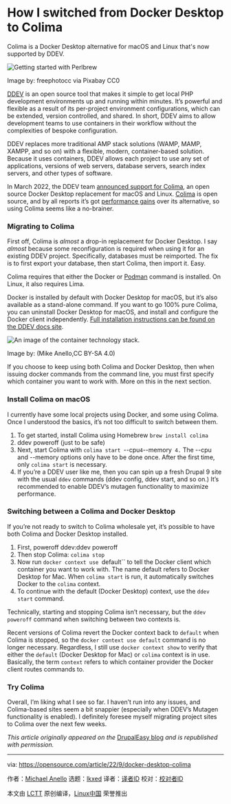 [#]: subject: "How I switched from Docker Desktop to Colima"
[#]: via: "https://opensource.com/article/22/9/docker-desktop-colima"
[#]: author: "Michael Anello https://opensource.com/users/ultimike"
[#]: collector: "lkxed"
[#]: translator: "geekpi"
[#]: reviewer: " "
[#]: publisher: " "
[#]: url: " "

How I switched from Docker Desktop to Colima
======
Colima is a Docker Desktop alternative for macOS and Linux that's now supported by DDEV.

![Getting started with Perlbrew][1]

Image by: freephotocc via Pixabay CC0

[DDEV][2] is an open source tool that makes it simple to get local PHP development environments up and running within minutes. It’s powerful and flexible as a result of its per-project environment configurations, which can be extended, version controlled, and shared. In short, DDEV aims to allow development teams to use containers in their workflow without the complexities of bespoke configuration.

DDEV replaces more traditional AMP stack solutions (WAMP, MAMP, XAMPP, and so on) with a flexible, modern, container-based solution. Because it uses containers, DDEV allows each project to use any set of applications, versions of web servers, database servers, search index servers, and other types of software.

In March 2022, the DDEV team [announced support for C][3][olima][4], an open source Docker Desktop replacement for macOS and Linux. [Colima][5] is open source, and by all reports it’s got [performance gains][6] over its alternative, so using Colima seems like a no-brainer.

### Migrating to Colima

First off, Colima is *almost* a drop-in replacement for Docker Desktop. I say *almost* because some reconfiguration is required when using it for an existing DDEV project. Specifically, databases must be reimported. The fix is to first export your database, then start Colima, then import it. Easy.

Colima requires that either the Docker or [Podman][7] command is installed. On Linux, it also requires Lima.

Docker is installed by default with Docker Desktop for macOS, but it’s also available as a stand-alone command. If you want to go 100% pure Colima, you can uninstall Docker Desktop for macOS, and install and configure the Docker client independently. [Full installation instructions can be found on the DDEV docs site][8].

![An image of the container technology stack.][9]

Image by: (Mike Anello,CC BY-SA 4.0)

If you choose to keep using both Colima and Docker Desktop, then when issuing docker commands from the command line, you must first specify which container you want to work with. More on this in the next section.

### Install Colima on macOS

I currently have some local projects using Docker, and some using Colima. Once I understood the basics, it’s not too difficult to switch between them.

1. To get started, install Colima using Homebrew `brew install colima`
2. ddev poweroff (just to be safe)
3. Next, start Colima with `colima start `--cpu` 4 `--memory` 4.` The --cpu and --memory options only have to be done once. After the first time, only `colima start` is necessary.
4. If you’re a DDEV user like me, then you can spin up a fresh Drupal 9 site with the usual `ddev` commands (ddev config, ddev start, and so on.) It’s recommended to enable DDEV’s mutagen functionality to maximize performance.

### Switching between a Colima and Docker Desktop

If you’re not ready to switch to Colima wholesale yet, it’s possible to have both Colima and Docker Desktop installed.

1. First, poweroff ddev:ddev poweroff
2. Then stop Colima: `colima stop`
3. Now run `docker context use `default`` to tell the Docker client which container you want to work with. The name default refers to Docker Desktop for Mac. When `colima start` is run, it automatically switches Docker to the `colima` context.
4. To continue with the default (Docker Desktop) context, use the `ddev start` command.

Technically, starting and stopping Colima isn’t necessary, but the `ddev poweroff` command when switching between two contexts is.

Recent versions of Colima revert the Docker context back to `default` when Colima is stopped, so the `docker context use default` command is no longer necessary. Regardless, I still use `docker context show` to verify that either the `default` (Docker Desktop for Mac) or `colima` context is in use. Basically, the term `context` refers to which container provider the Docker client routes commands to.

### Try Colima

Overall, I’m liking what I see so far. I haven’t run into any issues, and Colima-based sites seem a bit snappier (especially when DDEV’s Mutagen functionality is enabled). I definitely foresee myself migrating project sites to Colima over the next few weeks.

*This article originally appeared on the* [DrupalEasy blog][10] *and is republished with permission.*

--------------------------------------------------------------------------------

via: https://opensource.com/article/22/9/docker-desktop-colima

作者：[Michael Anello][a]
选题：[lkxed][b]
译者：[译者ID](https://github.com/译者ID)
校对：[校对者ID](https://github.com/校对者ID)

本文由 [LCTT](https://github.com/LCTT/TranslateProject) 原创编译，[Linux中国](https://linux.cn/) 荣誉推出

[a]: https://opensource.com/users/ultimike
[b]: https://github.com/lkxed
[1]: https://opensource.com/sites/default/files/lead-images/coffee_cafe_brew_laptop_desktop.jpg
[2]: https://github.com/drud/ddev
[3]: https://ddev.com/ddev-local/docker-desktop-alternatives-arrive-for-ddev-colima/
[4]: https://ddev.com/ddev-local/docker-desktop-alternatives-arrive-for-ddev-colima/
[5]: https://github.com/abiosoft/colima
[6]: https://ddev.com/ddev-local/docker-desktop-and-colima-benchmarking-on-macos/
[7]: https://opensource.com/article/22/2/start-running-containers
[8]: https://ddev.readthedocs.io/en/stable/users/docker_installation/#macos-installation-colima
[9]: https://opensource.com/sites/default/files/2022-09/docker-desktop-colima.png
[10]: https://www.drupaleasy.com/news
